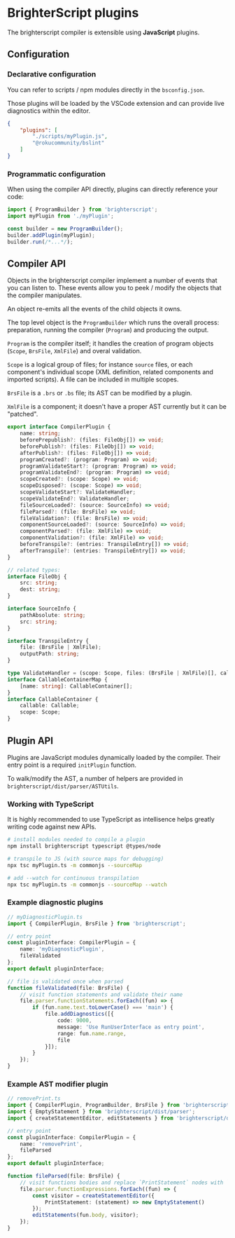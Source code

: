 # BrighterScript plugins

The brighterscript compiler is extensible using **JavaScript** plugins.

## Configuration

### Declarative configuration

You can refer to scripts / npm modules directly in the `bsconfig.json`.

Those plugins will be loaded by the VSCode extension and can provide live diagnostics within the editor.

```json
{
    "plugins": [
        "./scripts/myPlugin.js",
        "@rokucommunity/bslint"
    ]
}
```

### Programmatic configuration

When using the compiler API directly, plugins can directly reference your code:

```typescript
import { ProgramBuilder } from 'brighterscript';
import myPlugin from './myPlugin';

const builder = new ProgramBuilder();
builder.addPlugin(myPlugin);
builder.run(/*...*/);
```

## Compiler API

Objects in the brighterscript compiler implement a number of events that you can listen to. These events allow you to peek / modify the objects that the compiler manipulates.

An object re-emits all the events of the child objects it owns.

The top level object is the `ProgramBuilder` which runs the overall process: preparation, running the compiler (`Program`) and producing the output.

`Program` is the compiler itself; it handles the creation of program objects (`Scope`, `BrsFile`, `XmlFile`) and overal validation.

`Scope` is a logical group of files; for instance `source` files, or each component's individual scope (XML definition, related components and imported scripts). A file can be included in multiple scopes.

`BrsFile` is a `.brs` or `.bs` file; its AST can be modified by a plugin.

`XmlFile` is a component; it doesn't have a proper AST currently but it can be "patched".

```typescript
export interface CompilerPlugin {
    name: string;
    beforePrepublish?: (files: FileObj[]) => void;
    beforePublish?: (files: FileObj[]) => void;
    afterPublish?: (files: FileObj[]) => void;
    programCreated?: (program: Program) => void;
    programValidateStart?: (program: Program) => void;
    programValidateEnd?: (program: Program) => void;
    scopeCreated?: (scope: Scope) => void;
    scopeDisposed?: (scope: Scope) => void;
    scopeValidateStart?: ValidateHandler;
    scopeValidateEnd?: ValidateHandler;
    fileSourceLoaded?: (source: SourceInfo) => void;
    fileParsed?: (file: BrsFile) => void;
    fileValidation?: (file: BrsFile) => void;
    componentSourceLoaded?: (source: SourceInfo) => void;
    componentParsed?: (file: XmlFile) => void;
    componentValidation?: (file: XmlFile) => void;
    beforeTranspile?: (entries: TranspileEntry[]) => void;
    afterTranspile?: (entries: TranspileEntry[]) => void;
}

// related types:
interface FileObj {
    src: string;
    dest: string;
}

interface SourceInfo {
    pathAbsolute: string;
    src: string;
}

interface TranspileEntry {
    file: (BrsFile | XmlFile);
    outputPath: string;
}

type ValidateHandler = (scope: Scope, files: (BrsFile | XmlFile)[], callables: CallableContainerMap) => void;
interface CallableContainerMap {
    [name: string]: CallableContainer[];
}
interface CallableContainer {
    callable: Callable;
    scope: Scope;
}
```

## Plugin API

Plugins are JavaScript modules dynamically loaded by the compiler. Their entry point is a required `initPlugin` function.

To walk/modify the AST, a number of helpers are provided in `brighterscript/dist/parser/ASTUtils`.

### Working with TypeScript

It is highly recommended to use TypeScript as intellisence helps greatly writing code against new APIs.

```bash
# install modules needed to compile a plugin
npm install brighterscript typescript @types/node

# transpile to JS (with source maps for debugging)
npx tsc myPlugin.ts -m commonjs --sourceMap

# add --watch for continuous transpilation
npx tsc myPlugin.ts -m commonjs --sourceMap --watch
```

### Example diagnostic plugins

```typescript
// myDiagnosticPlugin.ts
import { CompilerPlugin, BrsFile } from 'brighterscript';

// entry point
const pluginInterface: CompilerPlugin = {
    name: 'myDiagnosticPlugin',
    fileValidated
};
export default pluginInterface;

// file is validated once when parsed
function fileValidated(file: BrsFile) {
    // visit function statements and validate their name
    file.parser.functionStatements.forEach((fun) => {
        if (fun.name.text.toLowerCase() === 'main') {
            file.addDiagnostics([{
                code: 9000,
                message: 'Use RunUserInterface as entry point',
                range: fun.name.range,
                file
            }]);
        }
    });
}
```

### Example AST modifier plugin

```typescript
// removePrint.ts
import { CompilerPlugin, ProgramBuilder, BrsFile } from 'brighterscript';
import { EmptyStatement } from 'brighterscript/dist/parser';
import { createStatementEditor, editStatements } from 'brighterscript/dist/parser/ASTUtils';

// entry point
const pluginInterface: CompilerPlugin = {
    name: 'removePrint',
    fileParsed
};
export default pluginInterface;

function fileParsed(file: BrsFile) {
    // visit functions bodies and replace `PrintStatement` nodes with `EmptyStatement`
    file.parser.functionExpressions.forEach((fun) => {
        const visitor = createStatementEditor({
            PrintStatement: (statement) => new EmptyStatement()
        });
        editStatements(fun.body, visitor);
    });
}
```
